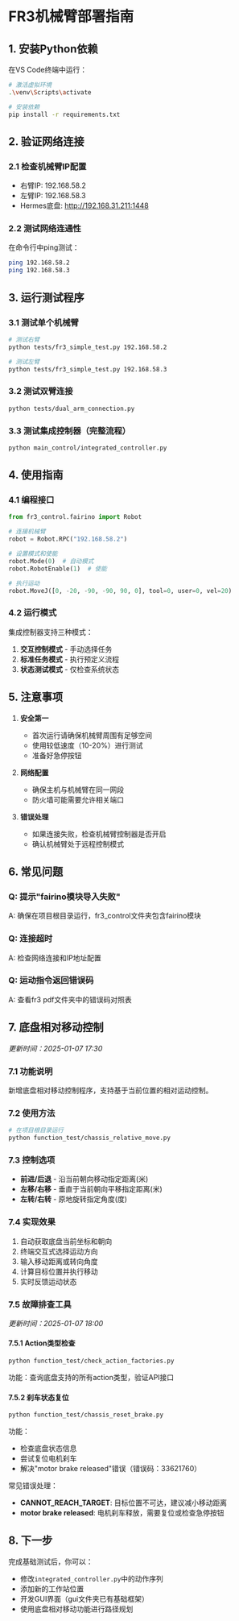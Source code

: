 # FR3机械臂部署指南

## 1. 安装Python依赖

在VS Code终端中运行：

```bash
# 激活虚拟环境
.\venv\Scripts\activate

# 安装依赖
pip install -r requirements.txt
```

## 2. 验证网络连接

### 2.1 检查机械臂IP配置
- 右臂IP: 192.168.58.2
- 左臂IP: 192.168.58.3
- Hermes底盘: http://192.168.31.211:1448

### 2.2 测试网络连通性
在命令行中ping测试：
```bash
ping 192.168.58.2
ping 192.168.58.3
```

## 3. 运行测试程序

### 3.1 测试单个机械臂
```bash
# 测试右臂
python tests/fr3_simple_test.py 192.168.58.2

# 测试左臂
python tests/fr3_simple_test.py 192.168.58.3
```

### 3.2 测试双臂连接
```bash
python tests/dual_arm_connection.py
```

### 3.3 测试集成控制器（完整流程）
```bash
python main_control/integrated_controller.py
```

## 4. 使用指南

### 4.1 编程接口
```python
from fr3_control.fairino import Robot

# 连接机械臂
robot = Robot.RPC("192.168.58.2")

# 设置模式和使能
robot.Mode(0)  # 自动模式
robot.RobotEnable(1)  # 使能

# 执行运动
robot.MoveJ([0, -20, -90, -90, 90, 0], tool=0, user=0, vel=20)
```

### 4.2 运行模式
集成控制器支持三种模式：
1. **交互控制模式** - 手动选择任务
2. **标准任务模式** - 执行预定义流程
3. **状态测试模式** - 仅检查系统状态

## 5. 注意事项

1. **安全第一**
   - 首次运行请确保机械臂周围有足够空间
   - 使用较低速度（10-20%）进行测试
   - 准备好急停按钮

2. **网络配置**
   - 确保主机与机械臂在同一网段
   - 防火墙可能需要允许相关端口

3. **错误处理**
   - 如果连接失败，检查机械臂控制器是否开启
   - 确认机械臂处于远程控制模式

## 6. 常见问题

### Q: 提示"fairino模块导入失败"
A: 确保在项目根目录运行，fr3_control文件夹包含fairino模块

### Q: 连接超时
A: 检查网络连接和IP地址配置

### Q: 运动指令返回错误码
A: 查看fr3 pdf文件夹中的错误码对照表

## 7. 底盘相对移动控制

*更新时间：2025-01-07 17:30*

### 7.1 功能说明
新增底盘相对移动控制程序，支持基于当前位置的相对运动控制。

### 7.2 使用方法
```bash
# 在项目根目录运行
python function_test/chassis_relative_move.py
```

### 7.3 控制选项
- **前进/后退** - 沿当前朝向移动指定距离(米)
- **左移/右移** - 垂直于当前朝向平移指定距离(米)  
- **左转/右转** - 原地旋转指定角度(度)

### 7.4 实现效果
1. 自动获取底盘当前坐标和朝向
2. 终端交互式选择运动方向
3. 输入移动距离或转向角度
4. 计算目标位置并执行移动
5. 实时反馈运动状态

### 7.5 故障排查工具

*更新时间：2025-01-07 18:00*

#### 7.5.1 Action类型检查
```bash
python function_test/check_action_factories.py
```
功能：查询底盘支持的所有action类型，验证API接口

#### 7.5.2 刹车状态复位
```bash
python function_test/chassis_reset_brake.py
```
功能：
- 检查底盘状态信息
- 尝试复位电机刹车
- 解决"motor brake released"错误（错误码：33621760）

常见错误处理：
- **CANNOT_REACH_TARGET**: 目标位置不可达，建议减小移动距离
- **motor brake released**: 电机刹车释放，需要复位或检查急停按钮

## 8. 下一步

完成基础测试后，你可以：
- 修改`integrated_controller.py`中的动作序列
- 添加新的工作站位置
- 开发GUI界面（gui文件夹已有基础框架）
- 使用底盘相对移动功能进行路径规划